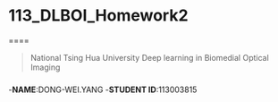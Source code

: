 # 113_DLBOI_Homework2
====
>National Tsing Hua University
>Deep learning in Biomedial Optical Imaging
##### 
-**NAME**:DONG-WEI.YANG
-**STUDENT ID**:113003815
